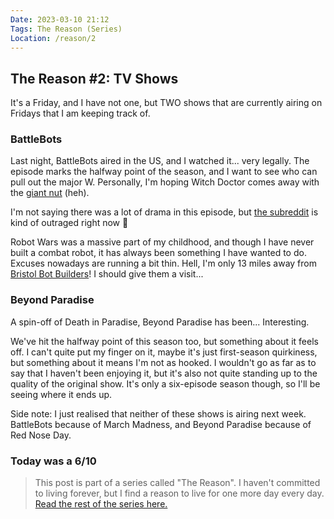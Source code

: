 ```yaml
---
Date: 2023-03-10 21:12
Tags: The Reason (Series)
Location: /reason/2
---
```


## The Reason #2: TV Shows
It's a Friday, and I have not one, but TWO shows that are currently airing on Fridays that I am keeping track of.

### BattleBots
Last night, BattleBots aired in the US, and I watched it... very legally. The episode marks the halfway point of the season, and I want to see who can pull out the major W. Personally, I'm hoping Witch Doctor comes away with the [giant nut](https://www.reddit.com/r/battlebots/comments/tv6chd/season_six_winner_holding_the_giant_nut/) (heh).

I'm not saying there was a lot of drama in this episode, but [the subreddit](https://www.reddit.com/r/battlebots/) is kind of outraged right now 😬

Robot Wars was a massive part of my childhood, and though I have never built a combat robot, it has always been something I have wanted to do. Excuses nowadays are running a bit thin. Hell, I'm only 13 miles away from [Bristol Bot Builders](https://bristolbotbuilders.com/)! I should give them a visit...

### Beyond Paradise
A spin-off of Death in Paradise, Beyond Paradise has been... Interesting.

We've hit the halfway point of this season too, but something about it feels off. I can't quite put my finger on it, maybe it's just first-season quirkiness, but something about it means I'm not as hooked. I wouldn't go as far as to say that I haven't been enjoying it, but it's also not quite standing up to the quality of the original show. It's only a six-episode season though, so I'll be seeing where it ends up.

Side note: I just realised that neither of these shows is airing next week. BattleBots because of March Madness, and Beyond Paradise because of Red Nose Day.

### Today was a 6/10

>This post is part of a series called "The Reason". I haven't committed to living forever, but I find a reason to live for one more day every day. [Read the rest of the series here.](/reason/)